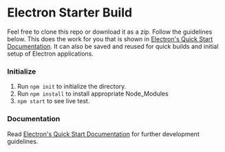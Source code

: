 # Electron Starter Build
Feel free to clone this repo or download it as a zip. Follow the guidelines below. This does the work for you that is shown in <a href='https://www.electronjs.org/docs/latest/tutorial/quick-start'>Electron's Quick Start Documentation</a>. It can also be saved and reused for quick builds and initial setup of Electron applications. 

### Initialize
1. Run `npm init` to initialize the directory.
2. Run `npm install` to install appropriate Node_Modules
3. `npm start` to see live test.


### Documentation
Read <a href='https://www.electronjs.org/docs/latest/tutorial/quick-start'>Electron's Quick Start Documentation</a> for further development guidelines. 
